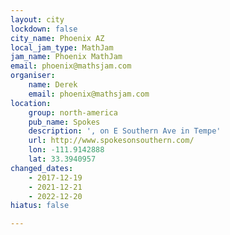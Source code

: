 ```yaml
---
layout: city
lockdown: false
city_name: Phoenix AZ
local_jam_type: MathJam
jam_name: Phoenix MathJam
email: phoenix@mathsjam.com
organiser:
    name: Derek
    email: phoenix@mathsjam.com
location:
    group: north-america
    pub_name: Spokes
    description: ', on E Southern Ave in Tempe'
    url: http://www.spokesonsouthern.com/
    lon: -111.9142888
    lat: 33.3940957
changed_dates:
    - 2017-12-19
    - 2021-12-21
    - 2022-12-20
hiatus: false

---
```



